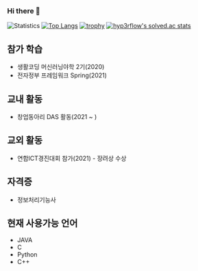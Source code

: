 ### Hi there 👋
![Statistics](https://github-readme-stats.vercel.app/api?username=BGH0827&show_icons=true)
[![Top Langs](https://github-readme-stats.vercel.app/api/top-langs/?username=BGH0827&layout=compact&langs_count=8)](https://github.com/anuraghazra/github-readme-stats)
[![trophy](https://github-profile-trophy.vercel.app/?username=BGH0827&theme=chalk&row=1&column=7)](https://github.com/ryo-ma/github-profile-trophy)
[![hyp3rflow's solved.ac stats](https://github-readme-solvedac.hyp3rflow.vercel.app/api/?handle=pedov46)](https://solved.ac/profile/pedov46)

## 참가 학습
- 생활코딩 머신러닝야학 2기(2020)
- 전자정부 프레임워크 Spring(2021)

## 교내 활동
- 창업동아리 DAS 활동(2021 ~ )

## 교외 활동
- 연합ICT경진대회 참가(2021) - 장려상 수상

## 자격증
- 정보처리기능사

## 현재 사용가능 언어
- JAVA
- C
- Python
- C++
<!--
**BGH0827/BGH0827** is a ✨ _special_ ✨ repository because its `README.md` (this file) appears on your GitHub profile.

